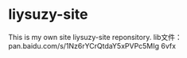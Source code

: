 # liysuzy-site
This is my own site liysuzy-site reponsitory.
lib文件：pan.baidu.com/s/1Nz6rYCrQtdaY5xPVPc5MIg 
6vfx 
